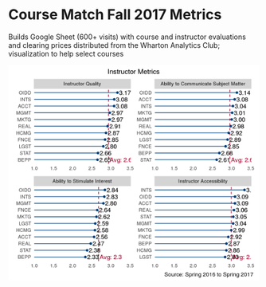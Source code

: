 # Course Match Fall 2017 Metrics
Builds Google Sheet (600+ visits) with course and instructor evaluations and clearing prices distributed from the Wharton Analytics Club; visualization to help select courses

![](coursematch_f17.png)
